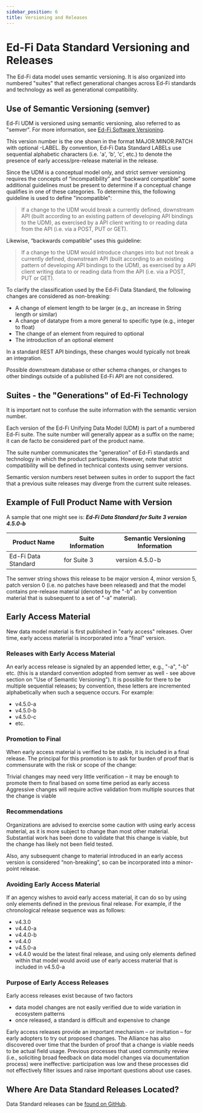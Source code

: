 ```yaml
---
sidebar_position: 6
title: Versioning and Releases
---
```


# Ed-Fi Data Standard Versioning and Releases

The Ed-Fi data model uses semantic versioning. It is also organized into
numbered "suites" that reflect generational changes across Ed-Fi standards and
technology as well as generational compatibility.

## Use of Semantic Versioning (semver)

Ed-Fi UDM is versioned using semantic versioning, also referred to as "semver".
For more information, see [Ed-Fi Software
Versioning](/community/sdlc/code-contribution-guidelines/software-versioning).

This version number is the one shown in the format MAJOR.MINOR.PATCH with
optional -LABEL. By convention, Ed-Fi Data Standard LABELs use sequential
alphabetic characters (i.e. 'a', 'b', 'c', etc.) to denote the presence of early
access/pre-release material in the release.

Since the UDM is a conceptual model only, and strict semver versioning requires
the concepts of “incompatibility” and “backward compatible” some additional
guidelines must be present to determine if a conceptual change qualifies in one
of these categories. To determine this, the following guideline is used to
define "incompatible":

> If a change to the UDM would break a currently defined, downstream API (built
> according to an existing pattern of developing API bindings to the UDM), as
> exercised by a API client writing to or reading data from the API (i.e. via a
> POST, PUT or GET).

Likewise, “backwards compatible” uses this guideline:

> If a change to the UDM would introduce changes into but not break a currently
> defined, downstream API (built according to an existing pattern of developing
> API bindings to the UDM), as exercised by a API client writing data to or
> reading data from the API (i.e. via a POST, PUT or GET).

To clarify the classification used by the Ed-Fi Data Standard, the following
changes are considered as non-breaking:

* A change of element length to be larger (e.g., an increase in String length or
  similar)
* A change of datatype from a more general to specific type (e.g., integer to
  float)
* The change of an element from required to optional
* The introduction of an optional element

In a standard REST API bindings, these changes would typically not break an
integration.

Possible downstream database or other schema changes, or changes to other
bindings outside of a published Ed-Fi API are not considered.

## Suites - the "Generations" of Ed-Fi Technology

It is important not to confuse the suite information with the semantic version
number.

Each version of the Ed-Fi Unifying Data Model (UDM) is part of a numbered Ed-Fi
suite.  The suite number will generally appear as a suffix on the name; it can
de facto be considered part of the product name.

The suite number communicates the "generation" of Ed-Fi standards and technology
in which the product participates. However, note that strict compatibility will
be defined in technical contexts using semver versions.

Semantic version numbers reset between suites in order to support the fact that
a previous suite releases may diverge from the current suite releases.

## Example of Full Product Name with Version

A sample that one might see is: _**Ed-Fi Data Standard for Suite 3 version
4.5.0-b**_

| Product Name | Suite Information | Semantic Versioning Information |
| -- | -- | -- |
| Ed-Fi Data Standard | for Suite 3 | version 4.5.0-b |

The semver string shows this release to be major version 4, minor version 5,
patch version 0 (i.e. no patches have been released) and that the model contains
pre-release material (denoted by the "-b" an by convention material that is
subsequent to a set of "-a" material).

## Early Access Material

New data model material is first published in "early access" releases. Over
time, early access material is incorporated into a "final" version.

### Releases with Early Access Material

An early access release is signaled by an appended letter, e.g., "-a", "-b" etc.
(this is a standard convention adopted from semver as well - see above section
on "Use of Semantic Versioning"). It is possible for there to be multiple
sequential releases; by convention, these letters are incremented alphabetically
when such a sequence occurs. For example:

* v4.5.0-a
* v4.5.0-b
* v4.5.0-c
* etc.

### Promotion to Final

When early access material is verified to be stable, it is included in a final
release. The principal for this promotion is to ask for burden of proof that is
commensurate with the risk or scope of the change:

Trivial changes may need very little verification – it may be enough to promote
them to final based on some time period as early access Aggressive changes will
require active validation from multiple sources that the change is viable

### Recommendations

Organizations are advised to exercise some caution with using early access
material, as it is more subject to change than most other material. Substantial
work has been done to validate that this change is viable, but the change has
likely not been field tested.

Also, any subsequent change to material introduced in an early access version is
considered “non-breaking”, so can be incorporated into a minor-point release.

### Avoiding Early Access Material

If an agency wishes to avoid early access material, it can do so by using only
elements defined in the previous final release. For example, if the
chronological release sequence was as follows:

* v4.3.0
* v4.4.0-a
* v4.4.0-b
* v4.4.0
* v4.5.0-a
* v4.4.0 would be the latest final release, and using only elements defined
  within that model would avoid use of early access material that is included in
  v4.5.0-a

### Purpose of Early Access Releases

Early access releases exist because of two factors

* data model changes are not easily verified due to wide variation in ecosystem
  patterns
* once released, a standard is difficult and expensive to change

Early access releases provide an important mechanism – or invitation – for early
adopters to try out proposed changes. The Alliance has also discovered over time
that the burden of proof that a change is viable needs to be actual field usage.
Previous processes that used community review (i.e., soliciting broad feedback
on data model changes via documentation process) were ineffective: participation
was low and these processes did not effectively filter issues and raise
important questions about use cases.

## Where Are Data Standard Releases Located?

Data Standard releases can be [found on
GitHub](https://github.com/Ed-Fi-Alliance-OSS/Ed-Fi-Standard/releases).
